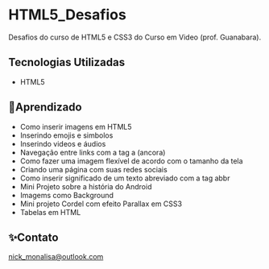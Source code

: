 # HTML5_Desafios

 Desafios do curso de HTML5 e CSS3 do Curso em Video (prof. Guanabara).

 ## Tecnologias Utilizadas
 - HTML5

 ## 🚀Aprendizado
 - Como inserir imagens em HTML5
 - Inserindo emojis e simbolos
 - Inserindo videos e áudios
 - Navegação entre links com a tag a (ancora)
- Como fazer uma imagem flexível de acordo com o tamanho da tela
- Criando uma página com suas redes sociais
- Como inserir significado de um texto abreviado com a tag abbr
- Mini Projeto sobre a história do Android
- Imagems como Background
- Mini projeto Cordel com efeito Parallax em CSS3
- Tabelas em HTML

## ✨Contato
nick_monalisa@outlook.com
